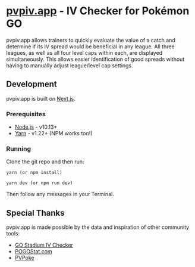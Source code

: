 # [pvpiv.app](https://pvpiv.app) - IV Checker for Pokémon GO

pvpiv.app allows trainers to quickly evaluate the value of a catch and determine if its IV spread would be beneficial in any league. All three leagues, as well as all four level caps within each, are displayed simultaneously. This allows easier identification of good spreads without having to manually adjust league/level cap settings.

## Development

pvpiv.app is built on [Next.js](https://nextjs.org/).

### Prerequisites

- [Node.js](https://nodejs.org) - v10.13+
- [Yarn](https://classic.yarnpkg.com/lang/en/) - v1.22+ (NPM works too!)

### Running

Clone the git repo and then run:

```
yarn (or npm install)

yarn dev (or npm run dev)
```

Then follow any messages in your Terminal.

## Special Thanks

pvpiv.app is made possible by the data and inspiration of other community tools:

- [GO Stadium IV Checker](https://stadiumgaming.gg/rank-checker)
- [POGOStat.com](https://pogostat.com)
- [PVPoke](https://github.com/pvpoke/pvpoke)
